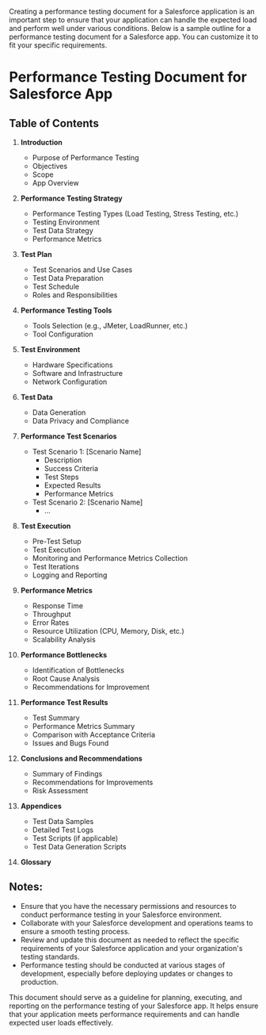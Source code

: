 Creating a performance testing document for a Salesforce application is an important step to ensure that your application can handle the expected load and perform well under various conditions. Below is a sample outline for a performance testing document for a Salesforce app. You can customize it to fit your specific requirements.

# Performance Testing Document for Salesforce App

## Table of Contents

1. **Introduction**
   - Purpose of Performance Testing
   - Objectives
   - Scope
   - App Overview

2. **Performance Testing Strategy**
   - Performance Testing Types (Load Testing, Stress Testing, etc.)
   - Testing Environment
   - Test Data Strategy
   - Performance Metrics

3. **Test Plan**
   - Test Scenarios and Use Cases
   - Test Data Preparation
   - Test Schedule
   - Roles and Responsibilities

4. **Performance Testing Tools**
   - Tools Selection (e.g., JMeter, LoadRunner, etc.)
   - Tool Configuration

5. **Test Environment**
   - Hardware Specifications
   - Software and Infrastructure
   - Network Configuration

6. **Test Data**
   - Data Generation
   - Data Privacy and Compliance

7. **Performance Test Scenarios**
   - Test Scenario 1: [Scenario Name]
     - Description
     - Success Criteria
     - Test Steps
     - Expected Results
     - Performance Metrics
   - Test Scenario 2: [Scenario Name]
     - ...

8. **Test Execution**
   - Pre-Test Setup
   - Test Execution
   - Monitoring and Performance Metrics Collection
   - Test Iterations
   - Logging and Reporting

9. **Performance Metrics**
   - Response Time
   - Throughput
   - Error Rates
   - Resource Utilization (CPU, Memory, Disk, etc.)
   - Scalability Analysis

10. **Performance Bottlenecks**
    - Identification of Bottlenecks
    - Root Cause Analysis
    - Recommendations for Improvement

11. **Performance Test Results**
    - Test Summary
    - Performance Metrics Summary
    - Comparison with Acceptance Criteria
    - Issues and Bugs Found

12. **Conclusions and Recommendations**
    - Summary of Findings
    - Recommendations for Improvements
    - Risk Assessment

13. **Appendices**
    - Test Data Samples
    - Detailed Test Logs
    - Test Scripts (if applicable)
    - Test Data Generation Scripts

14. **Glossary**

## Notes:

- Ensure that you have the necessary permissions and resources to conduct performance testing in your Salesforce environment.
- Collaborate with your Salesforce development and operations teams to ensure a smooth testing process.
- Review and update this document as needed to reflect the specific requirements of your Salesforce application and your organization's testing standards.
- Performance testing should be conducted at various stages of development, especially before deploying updates or changes to production.

This document should serve as a guideline for planning, executing, and reporting on the performance testing of your Salesforce app. It helps ensure that your application meets performance requirements and can handle expected user loads effectively.
